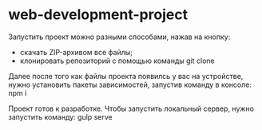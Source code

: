# web-development-project

Запустить проект можно разными способами, нажав на кнопку:
- скачать ZIP-архивом все файлы;
- клонировать репозиторий с помощью команды git clone

Далее после того как файлы проекта появилсь у вас на устройстве, нужно установить пакеты зависимостей, запустив команду в консоле: npm i

Проект готов к разработке. Чтобы запустить локальный сервер, нужно запустить команду: gulp serve

